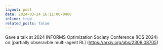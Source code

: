 ```yaml
---
layout: post
date: 2024-03-24 16:11:00-0400
inline: true
related_posts: false
--- 
```


Gave a talk at 2024 INFORMS Optimization Society Conference (IOS 2024) on [partially obseravble multi-agent RL] (https://arxiv.org/abs/2308.08705)
